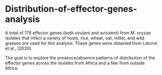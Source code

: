 # Distribution-of-effector-genes-analysis

A total of 178 effector genes (both virulent and avirulent) from M. oryzae isolates that infect a variety of hosts; rice, wheat, oat, millet, and wild grasses are used for this analysis. These genes were obtained from Latorre et al., (2020).

The goal is to explore the presence/absence patterns of distribution of the effector genes across the isolates from Africa and a few from outside Africa. 
